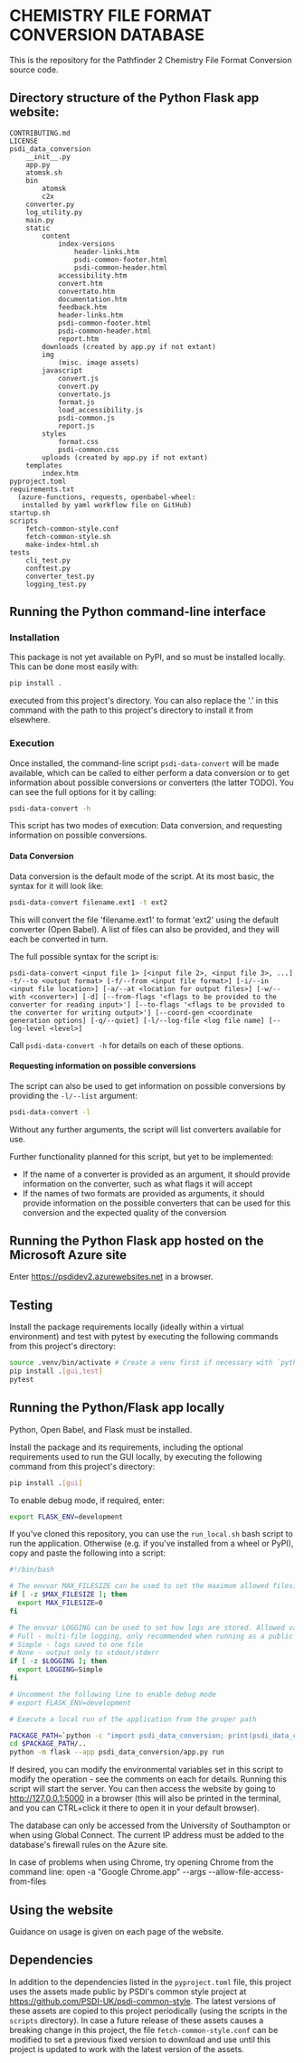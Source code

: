 # CHEMISTRY FILE FORMAT CONVERSION DATABASE

This is the repository for the Pathfinder 2 Chemistry File Format Conversion source code.

## Directory structure of the Python Flask app website:

```
CONTRIBUTING.md
LICENSE
psdi_data_conversion
    __init__.py
    app.py
    atomsk.sh
    bin
        atomsk
        c2x
    converter.py
    log_utility.py
    main.py
    static
        content
            index-versions
                header-links.htm
                psdi-common-footer.html
                psdi-common-header.html
            accessibility.htm
            convert.htm
            convertato.htm
            documentation.htm
            feedback.htm
            header-links.htm
            psdi-common-footer.html
            psdi-common-header.html
            report.htm
        downloads (created by app.py if not extant)
        img
            (misc. image assets)
        javascript
            convert.js
            convert.py
            convertato.js
            format.js
            load_accessibility.js
            psdi-common.js
            report.js
        styles
            format.css
            psdi-common.css
        uploads (created by app.py if not extant)
    templates
        index.htm
pyproject.toml
requirements.txt
  (azure-functions, requests, openbabel-wheel:
   installed by yaml workflow file on GitHub)
startup.sh
scripts
    fetch-common-style.conf
    fetch-common-style.sh
    make-index-html.sh
tests
    cli_test.py
    conftest.py
    converter_test.py
    logging_test.py
```

## Running the Python command-line interface

### Installation

This package is not yet available on PyPI, and so must be installed locally. This can be done most easily with:

```bash
pip install .
```

executed from this project's directory. You can also replace the '.' in this command with the path to this project's directory to install it from elsewhere.

### Execution

Once installed, the command-line script `psdi-data-convert` will be made available, which can be called to either perform a data conversion or to get information about possible conversions or converters (the latter TODO). You can see the full options for it by calling:

```bash
psdi-data-convert -h
```

This script has two modes of execution: Data conversion, and requesting information on possible conversions.

#### Data Conversion

Data conversion is the default mode of the script. At its most basic, the syntax for it will look like:

```bash
psdi-data-convert filename.ext1 -t ext2
```

This will convert the file 'filename.ext1' to format 'ext2' using the default converter (Open Babel). A list of files can also be provided, and they will each be converted in turn.

The full possible syntax for the script is:

```
psdi-data-convert <input file 1> [<input file 2>, <input file 3>, ...] -t/--to <output format> [-f/--from <input file format>] [-i/--in <input file location>] [-a/--at <location for output files>] [-w/--with <converter>] [-d] [--from-flags '<flags to be provided to the converter for reading input>'] [--to-flags '<flags to be provided to the converter for writing output>'] [--coord-gen <coordinate generation options] [-q/--quiet] [-l/--log-file <log file name] [--log-level <level>]
```

Call `psdi-data-convert -h` for details on each of these options.

#### Requesting information on possible conversions

The script can also be used to get information on possible conversions by providing the `-l/--list` argument:

```bash
psdi-data-convert -l
```

Without any further arguments, the script will list converters available for use.

Further functionality planned for this script, but yet to be implemented:

- If the name of a converter is provided as an argument, it should provide information on the converter, such as what flags it will accept
- If the names of two formats are provided as arguments, it should provide information on the possible converters that can be used for this conversion and the expected quality of the conversion

## Running the Python Flask app hosted on the Microsoft Azure site

Enter https://psdidev2.azurewebsites.net in a browser.

## Testing

Install the package requirements locally (ideally within a virtual environment) and test with pytest by executing the following commands from this project's directory:

```bash
source .venv/bin/activate # Create a venv first if necessary with `python -m venv .venv`
pip install .[gui,test]
pytest
```

## Running the Python/Flask app locally

Python, Open Babel, and Flask must be installed.

Install the package and its requirements, including the optional requirements used to run the GUI locally, by executing the following command from this project's directory:

```bash
pip install .[gui]
```

To enable debug mode, if required, enter:

```bash
export FLASK_ENV=development
```

If you've cloned this repository, you can use the `run_local.sh` bash script to run the application. Otherwise (e.g. if you've installed from a wheel or PyPI), copy and paste the following into a script:

```bash
#!/bin/bash

# The envvar MAX_FILESIZE can be used to set the maximum allowed filesize in MB - 0 indicates no maximum
if [ -z $MAX_FILESIZE ]; then
  export MAX_FILESIZE=0
fi

# The envvar LOGGING can be used to set how logs are stored. Allowed values are:
# Full - multi-file logging, only recommended when running as a public web app
# Simple - logs saved to one file
# None - output only to stdout/stderr
if [ -z $LOGGING ]; then
  export LOGGING=Simple
fi

# Uncomment the following line to enable debug mode
# export FLASK_ENV=development

# Execute a local run of the application from the proper path

PACKAGE_PATH=`python -c "import psdi_data_conversion; print(psdi_data_conversion.__path__[0])"`
cd $PACKAGE_PATH/..
python -m flask --app psdi_data_conversion/app.py run
```

If desired, you can modify the environmental variables set in this script to modify the operation - see the comments on each for details. Running this script will start the server. You can then access the website by going to <http://127.0.0.1:5000> in a browser (this will also be printed in the terminal, and you can CTRL+click it there to open it in your default browser).

The database can only be accessed from the University of Southampton or when using Global Connect. The current IP address must be added to the database's firewall rules on the Azure site.

In case of problems when using Chrome, try opening Chrome from the command line:
open -a "Google Chrome.app" --args --allow-file-access-from-files

## Using the website

Guidance on usage is given on each page of the website.

## Dependencies

In addition to the dependencies listed in the `pyproject.toml` file, this project uses the assets made public by PSDI's common style project at https://github.com/PSDI-UK/psdi-common-style. The latest versions of these assets are copied to this project periodically (using the scripts in the `scripts` directory). In case a future release of these assets causes a breaking change in this project, the file `fetch-common-style.conf` can be modified to set a previous fixed version to download and use until this project is updated to work with the latest version of the assets.
